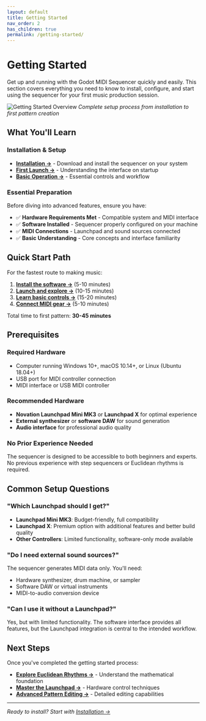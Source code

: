 ```yaml
---
layout: default
title: Getting Started
nav_order: 2
has_children: true
permalink: /getting-started/
---
```


# Getting Started

Get up and running with the Godot MIDI Sequencer quickly and easily. This section covers everything you need to know to install, configure, and start using the sequencer for your first music production session.

![Getting Started Overview](../docs/img/getting-started-overview.jpg)
*Complete setup process from installation to first pattern creation*

## What You'll Learn

### Installation & Setup

- **[Installation →](installation.html)** - Download and install the sequencer on your system
- **[First Launch →](first-launch.html)** - Understanding the interface on startup
- **[Basic Operation →](basic-operation.html)** - Essential controls and workflow

### Essential Preparation

Before diving into advanced features, ensure you have:

- ✅ **Hardware Requirements Met** - Compatible system and MIDI interface
- ✅ **Software Installed** - Sequencer properly configured on your machine  
- ✅ **MIDI Connections** - Launchpad and sound sources connected
- ✅ **Basic Understanding** - Core concepts and interface familiarity

## Quick Start Path

For the fastest route to making music:

1. **[Install the software →](installation.html)** (5-10 minutes)
2. **[Launch and explore →](first-launch.html)** (10-15 minutes)
3. **[Learn basic controls →](basic-operation.html)** (15-20 minutes)
4. **[Connect MIDI gear →](../midi-setup.html)** (5-10 minutes)

Total time to first pattern: **30-45 minutes**

## Prerequisites

### Required Hardware

- Computer running Windows 10+, macOS 10.14+, or Linux (Ubuntu 18.04+)
- USB port for MIDI controller connection
- MIDI interface or USB MIDI controller

### Recommended Hardware

- **Novation Launchpad Mini MK3** or **Launchpad X** for optimal experience
- **External synthesizer** or **software DAW** for sound generation
- **Audio interface** for professional audio quality

### No Prior Experience Needed

The sequencer is designed to be accessible to both beginners and experts. No previous experience with step sequencers or Euclidean rhythms is required.

## Common Setup Questions

### "Which Launchpad should I get?"

- **Launchpad Mini MK3**: Budget-friendly, full compatibility
- **Launchpad X**: Premium option with additional features and better build quality
- **Other Controllers**: Limited functionality, software-only mode available

### "Do I need external sound sources?"

The sequencer generates MIDI data only. You'll need:

- Hardware synthesizer, drum machine, or sampler
- Software DAW or virtual instruments
- MIDI-to-audio conversion device

### "Can I use it without a Launchpad?"

Yes, but with limited functionality. The software interface provides all features, but the Launchpad integration is central to the intended workflow.

## Next Steps

Once you've completed the getting started process:

- **[Explore Euclidean Rhythms →](../euclidean/)** - Understand the mathematical foundation
- **[Master the Launchpad →](../launchpad/)** - Hardware control techniques
- **[Advanced Pattern Editing →](../pattern-editor/)** - Detailed editing capabilities

---

*Ready to install? Start with [Installation →](installation.html)*
